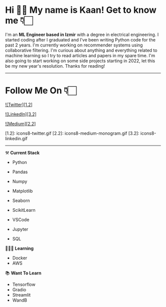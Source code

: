 # **Hi** 👋🏻 **My name is Kaan! Get to know me** 👇🏻
I'm an **ML Engineer based in Izmir** with a degree in electrical engineering. I started coding after I graduated and I've been writing Python code for the past 2 years. I'm currently working on recommender systems using collaborative filtering. I'm curious about anything and everything related to machine learning so I try to read articles and papers in my spare time. I'm also going to start working on some side projects starting in 2022, let this be my new year's resolution. Thanks for reading! 

***

# **Follow Me On** 👇🏻

[![Twitter][1.2]][1]

[![LinkedIn][3.2]][3]

[![Medium][2.2]][2]

[1.2]: icons8-twitter.gif [2.2]: icons8-medium-monogram.gif [3.2]: icons8-linkedin.gif

[1]: https://twitter.com/kaancceylan
[2]: https://medium.com/@kaanceylan
[3]: https://www.linkedin.com/in/kaan-ceylan-ab6471171

***

⚒️ **Current Stack**
- Python
- Pandas
- Numpy

- Matplotlib
- Seaborn
- ScikitLearn
- VSCode
- Jupyter
- SQL


👨🏻‍💻 **Learning**
- Docker
- AWS

📚 **Want To Learn**
- Tensorflow
- Gradio
- Streamlit
- WandB
